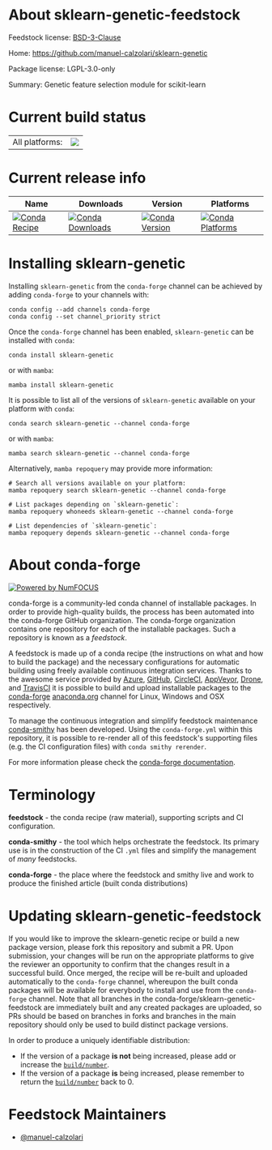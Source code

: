About sklearn-genetic-feedstock
===============================

Feedstock license: [BSD-3-Clause](https://github.com/conda-forge/sklearn-genetic-feedstock/blob/main/LICENSE.txt)

Home: https://github.com/manuel-calzolari/sklearn-genetic

Package license: LGPL-3.0-only

Summary: Genetic feature selection module for scikit-learn

Current build status
====================


<table><tr><td>All platforms:</td>
    <td>
      <a href="https://dev.azure.com/conda-forge/feedstock-builds/_build/latest?definitionId=11293&branchName=main">
        <img src="https://dev.azure.com/conda-forge/feedstock-builds/_apis/build/status/sklearn-genetic-feedstock?branchName=main">
      </a>
    </td>
  </tr>
</table>

Current release info
====================

| Name | Downloads | Version | Platforms |
| --- | --- | --- | --- |
| [![Conda Recipe](https://img.shields.io/badge/recipe-sklearn--genetic-green.svg)](https://anaconda.org/conda-forge/sklearn-genetic) | [![Conda Downloads](https://img.shields.io/conda/dn/conda-forge/sklearn-genetic.svg)](https://anaconda.org/conda-forge/sklearn-genetic) | [![Conda Version](https://img.shields.io/conda/vn/conda-forge/sklearn-genetic.svg)](https://anaconda.org/conda-forge/sklearn-genetic) | [![Conda Platforms](https://img.shields.io/conda/pn/conda-forge/sklearn-genetic.svg)](https://anaconda.org/conda-forge/sklearn-genetic) |

Installing sklearn-genetic
==========================

Installing `sklearn-genetic` from the `conda-forge` channel can be achieved by adding `conda-forge` to your channels with:

```
conda config --add channels conda-forge
conda config --set channel_priority strict
```

Once the `conda-forge` channel has been enabled, `sklearn-genetic` can be installed with `conda`:

```
conda install sklearn-genetic
```

or with `mamba`:

```
mamba install sklearn-genetic
```

It is possible to list all of the versions of `sklearn-genetic` available on your platform with `conda`:

```
conda search sklearn-genetic --channel conda-forge
```

or with `mamba`:

```
mamba search sklearn-genetic --channel conda-forge
```

Alternatively, `mamba repoquery` may provide more information:

```
# Search all versions available on your platform:
mamba repoquery search sklearn-genetic --channel conda-forge

# List packages depending on `sklearn-genetic`:
mamba repoquery whoneeds sklearn-genetic --channel conda-forge

# List dependencies of `sklearn-genetic`:
mamba repoquery depends sklearn-genetic --channel conda-forge
```


About conda-forge
=================

[![Powered by
NumFOCUS](https://img.shields.io/badge/powered%20by-NumFOCUS-orange.svg?style=flat&colorA=E1523D&colorB=007D8A)](https://numfocus.org)

conda-forge is a community-led conda channel of installable packages.
In order to provide high-quality builds, the process has been automated into the
conda-forge GitHub organization. The conda-forge organization contains one repository
for each of the installable packages. Such a repository is known as a *feedstock*.

A feedstock is made up of a conda recipe (the instructions on what and how to build
the package) and the necessary configurations for automatic building using freely
available continuous integration services. Thanks to the awesome service provided by
[Azure](https://azure.microsoft.com/en-us/services/devops/), [GitHub](https://github.com/),
[CircleCI](https://circleci.com/), [AppVeyor](https://www.appveyor.com/),
[Drone](https://cloud.drone.io/welcome), and [TravisCI](https://travis-ci.com/)
it is possible to build and upload installable packages to the
[conda-forge](https://anaconda.org/conda-forge) [anaconda.org](https://anaconda.org/)
channel for Linux, Windows and OSX respectively.

To manage the continuous integration and simplify feedstock maintenance
[conda-smithy](https://github.com/conda-forge/conda-smithy) has been developed.
Using the ``conda-forge.yml`` within this repository, it is possible to re-render all of
this feedstock's supporting files (e.g. the CI configuration files) with ``conda smithy rerender``.

For more information please check the [conda-forge documentation](https://conda-forge.org/docs/).

Terminology
===========

**feedstock** - the conda recipe (raw material), supporting scripts and CI configuration.

**conda-smithy** - the tool which helps orchestrate the feedstock.
                   Its primary use is in the construction of the CI ``.yml`` files
                   and simplify the management of *many* feedstocks.

**conda-forge** - the place where the feedstock and smithy live and work to
                  produce the finished article (built conda distributions)


Updating sklearn-genetic-feedstock
==================================

If you would like to improve the sklearn-genetic recipe or build a new
package version, please fork this repository and submit a PR. Upon submission,
your changes will be run on the appropriate platforms to give the reviewer an
opportunity to confirm that the changes result in a successful build. Once
merged, the recipe will be re-built and uploaded automatically to the
`conda-forge` channel, whereupon the built conda packages will be available for
everybody to install and use from the `conda-forge` channel.
Note that all branches in the conda-forge/sklearn-genetic-feedstock are
immediately built and any created packages are uploaded, so PRs should be based
on branches in forks and branches in the main repository should only be used to
build distinct package versions.

In order to produce a uniquely identifiable distribution:
 * If the version of a package **is not** being increased, please add or increase
   the [``build/number``](https://docs.conda.io/projects/conda-build/en/latest/resources/define-metadata.html#build-number-and-string).
 * If the version of a package **is** being increased, please remember to return
   the [``build/number``](https://docs.conda.io/projects/conda-build/en/latest/resources/define-metadata.html#build-number-and-string)
   back to 0.

Feedstock Maintainers
=====================

* [@manuel-calzolari](https://github.com/manuel-calzolari/)

